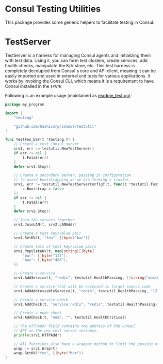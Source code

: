Consul Testing Utilities
========================

This package provides some generic helpers to facilitate testing in Consul.

TestServer
==========

TestServer is a harness for managing Consul agents and initializing them with
test data. Using it, you can form test clusters, create services, add health
checks, manipulate the K/V store, etc. This test harness is completely decoupled
from Consul's core and API client, meaning it can be easily imported and used in
external unit tests for various applications. It works by invoking the Consul
CLI, which means it is a requirement to have Consul installed in the `$PATH`.

Following is an example usage (maintained as [readme_test.go](./readme_test.go)):

```go
package my_program

import (
	"testing"

	"github.com/hashicorp/consul/testutil"
)

func TestFoo_bar(t *testing.T) {
	// Create a test Consul server
	srv1, err := testutil.NewTestServer()
	if err != nil {
		t.Fatal(err)
	}
	defer srv1.Stop()

	// Create a secondary server, passing in configuration
	// to avoid bootstrapping as we are forming a cluster.
	srv2, err := testutil.NewTestServerConfigT(t, func(c *testutil.TestServerConfig) {
		c.Bootstrap = false
	})
	if err != nil {
		t.Fatal(err)
	}
	defer srv2.Stop()

	// Join the servers together
	srv1.JoinLAN(t, srv2.LANAddr)

	// Create a test key/value pair
	srv1.SetKV(t, "foo", []byte("bar"))

	// Create lots of test key/value pairs
	srv1.PopulateKV(t, map[string][]byte{
		"bar": []byte("123"),
		"baz": []byte("456"),
	})

	// Create a service
	srv1.AddService(t, "redis", testutil.HealthPassing, []string{"master"})

	// Create a service that will be accessed in target source code
	srv1.AddAddressableService(t, "redis", testutil.HealthPassing, "127.0.0.1", 6379, []string{"master"})

	// Create a service check
	srv1.AddCheck(t, "service:redis", "redis", testutil.HealthPassing)

	// Create a node check
	srv1.AddCheck(t, "mem", "", testutil.HealthCritical)

	// The HTTPAddr field contains the address of the Consul
	// API on the new test server instance.
	println(srv1.HTTPAddr)

	// All functions also have a wrapper method to limit the passing of "t"
	wrap := srv1.Wrap(t)
	wrap.SetKV("foo", []byte("bar"))
}
```
